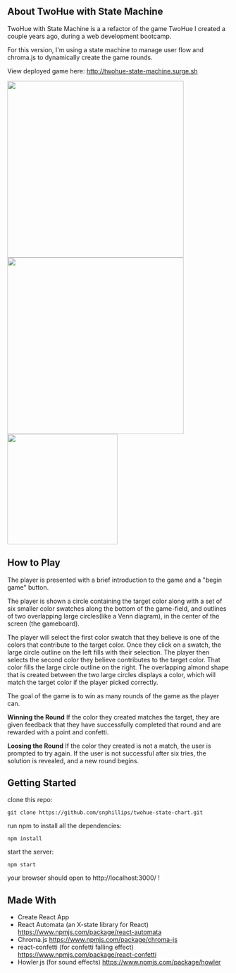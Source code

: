 ## About TwoHue with State Machine

TwoHue with State Machine is a a refactor of the game TwoHue I created a couple years ago, during a web development bootcamp.

For this version, I'm using a state machine to manage user flow and chroma.js to dynamically create the game rounds.

View deployed game here: http://twohue-state-machine.surge.sh

<img src="https://i.imgur.com/iaWzlC8.png" width="400">
<img src="https://i.imgur.com/i91exEK.png" width="400">
<img src="https://i.imgur.com/hD0Y5QT.png" width="250">

## How to Play
The player is presented with a brief introduction to the game and a "begin game" button.

The player is shown a circle containing the target color along with a set of six smaller color swatches along the bottom of the game-field, and outlines of two overlapping large circles(like a Venn diagram), in the center of the screen (the gameboard).

The player will select the first color swatch that they believe is one of the colors that contribute to the target color. Once they click on a swatch, the large circle outline on the left fills with their selection. The player then selects the second color they believe contributes to the target color. That color fills the large circle outline on the right. The overlapping almond shape that is created between the two large circles displays a color, which will match the target color if the player picked correctly.

The goal of the game is to win as many rounds of the game as the player can.

**Winning the Round** If the color they created matches the target, they are given feedback that they have successfully completed that round and are rewarded with a point and confetti.

**Loosing the Round** If the color they created is not a match, the user is prompted to try again. If the user is not successful after six tries, the solution is revealed, and a new round begins.

## Getting Started
clone this repo:

`git clone https://github.com/snphillips/twohue-state-chart.git`

run npm to install all the dependencies:

`npm install`

start the server:

`npm start`

your browser should open to http://localhost:3000/ !




## Made With
- Create React App
- React Automata (an X-state library for React) https://www.npmjs.com/package/react-automata
- Chroma.js https://www.npmjs.com/package/chroma-js
- react-confetti (for confetti falling effect) https://www.npmjs.com/package/react-confetti
- Howler.js (for sound effects) https://www.npmjs.com/package/howler
